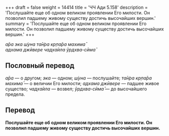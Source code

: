 +++
draft = false
weight = 14414
title = 'ЧЧ Ади 5.158'
description = 'Послушайте еще об одном великом проявлении Его милости. Он позволил падшему живому существу достичь высочайших вершин.'
summary = 'Послушайте еще об одном великом проявлении Его милости. Он позволил падшему живому существу достичь высочайших вершин.'
+++

_а̄ра эка ш́уна та̄н̇ра кр̣па̄ра махима̄  
адхама джӣвере чад̣ха̄ила ӯрдхва-сӣма̄_

## Пословный перевод

_а̄ра_ — о другом; _эка_ — одном; _ш́уна_ — послушайте; _та̄н̇ра_ _кр̣па̄ра_ _махима̄_ — о величии Его милости; _адхама_ _джӣвере_ — падшее живое существо; _чад̣ха̄ила_ — возвел; _ӯрдхва_\-_сӣма̄_ — до высочайшего предела.

## Перевод

**Послушайте еще об одном великом проявлении Его милости. Он позволил падшему живому существу достичь высочайших вершин.**
